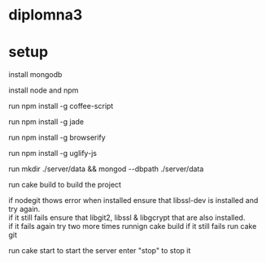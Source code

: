 # diplomna3

# setup

install mongodb

install node and npm

run npm install -g coffee-script

run npm install -g jade

run npm install -g browserify

run npm install -g uglify-js

run mkdir ./server/data && mongod --dbpath ./server/data

run cake build to build the project

if nodegit thows error when installed ensure that libssl-dev is installed and try again.   
if it still fails ensure that libgit2, libssl & libgcrypt that are also installed.   
if it fails again try two more times runnign cake build if it still fails run cake git

run cake start to start the server enter "stop" to stop it
